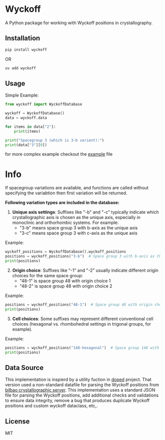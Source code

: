 # Wyckoff

A Python package for working with Wyckoff positions in crystallography.

## Installation

```bash
pip install wyckoff
```
OR
```bash
uv add wyckoff
```

## Usage

Simple Example:

```python
from wyckoff import WyckoffDatabase

wyckoff = WyckoffDatabase()
data = wyckoff.data

for items in data["2"]:
    print(items)

print("Spacegroup 3 (which is 3-b varient):")
print(data["3"][0])
```
for more complex example checkout the [example](https://github.com/anoopkcn/wyckoff/blob/main/examples/example_usage.py) file

# Info

If spacegroup variations are available, and functions are called without specifying the variabtion then first variation will be returned.

**Following variation types are included in the database:**

1. **Unique axis settings**: Suffixes like "-b" and "-c" typically indicate which crystallographic axis is chosen as the unique axis, especially in monoclinic and orthorhombic systems. For example:
   - "3-b" means space group 3 with b-axis as the unique axis
   - "3-c" means space group 3 with c-axis as the unique axis

Example:
```python
wyckoff_positions = WyckoffDatabase().wyckoff_positions
positions = wyckoff_positions("3-b")  # Space group 3 with b-axis as the unique axis
print(positions)
```

2. **Origin choice**: Suffixes like "-1" and "-2" usually indicate different origin choices for the same space group:
   - "48-1" is space group 48 with origin choice 1
   - "48-2" is space group 48 with origin choice 2

Example:
```python
positions = wyckoff_positions("48-1")  # Space group 48 with origin choice 1
print(positions)
```
3. **Cell choices**: Some suffixes may represent different conventional cell choices (hexagonal vs. rhombohedral settings in trigonal groups, for example).

Example:
```python
positions = wyckoff_positions("148-hexagonal")  # Space group 148 with hexagonal cell
print(positions)
```

## Data Source

This implementation is inspierd by a utility fuction in [doped](https://github.com/SMTG-Bham/doped/tree/main) project. That version used a non-standard datafile for parsing the Wyckoff positions from [bilbao crystallographic server](https://www.cryst.ehu.es/). This implementation uses a standard JSON file for parsing the Wyckoff positions, add additional checks and validations to ensure data integrity, remove a bug that produces duplicate Wyckoff positions
and custom wyckoff dataclass, etc,.

## License

MIT
